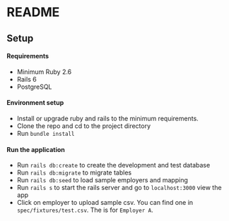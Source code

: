 # README

## Setup
#### Requirements
- Minimum Ruby 2.6
- Rails 6
- PostgreSQL
#### Environment setup
- Install or upgrade ruby and rails to the minimum requirements.
- Clone the repo and cd to the project directory
- Run `bundle install`
#### Run the application
- Run `rails db:create` to create the development and test database
- Run `rails db:migrate` to migrate tables
- Run `rails db:seed` to load sample employers and mapping
- Run `rails s` to start the rails server and go to `localhost:3000` view the app
- Click on employer to upload sample csv. You can find one in `spec/fixtures/test.csv`. The is for `Employer A`.